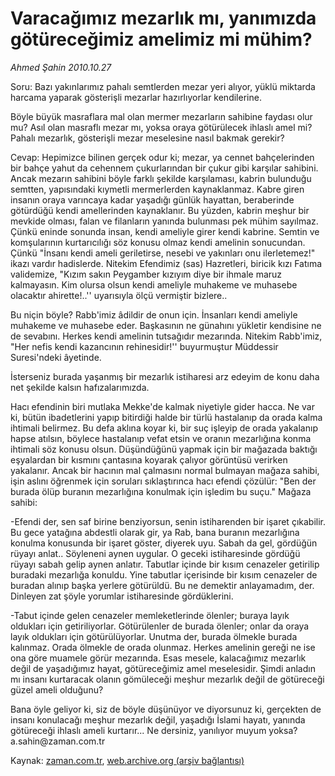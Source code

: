 # Varacağımız mezarlık mı, yanımızda götüreceğimiz amelimiz mi mühim?

*Ahmed Şahin 2010.10.27*

<td class="news-spot">
<p>Soru: Bazı yakınlarımız pahalı semtlerden mezar yeri alıyor, yüklü miktarda harcama yaparak gösterişli mezarlar hazırlıyorlar kendilerine.</p>
<p><p>Böyle büyük masraflara mal olan mermer mezarların sahibine faydası olur mu? Asıl olan masraflı mezar mı, yoksa oraya götürülecek ihlaslı amel mi? Pahalı mezarlık, gösterişli mezar meselesine nasıl bakmak gerekir?
<p>Cevap: Hepimizce bilinen gerçek odur ki; mezar, ya cennet bahçelerinden bir bahçe yahut da cehennem çukurlarından bir çukur gibi karşılar sahibini. Ancak mezarın sahibini böyle farklı şekilde karşılaması, kabrin bulunduğu semtten, yapısındaki kıymetli mermerlerden kaynaklanmaz. Kabre giren insanın oraya varıncaya kadar yaşadığı günlük hayattan, beraberinde götürdüğü kendi amellerinden kaynaklanır. Bu yüzden, kabrin meşhur bir mevkide olması, falan ve filanların yanında bulunması pek mühim sayılmaz. Çünkü eninde sonunda insan, kendi ameliyle girer kendi kabrine. Semtin ve komşularının kurtarıcılığı söz konusu olmaz kendi amelinin sonucundan. Çünkü "İnsanı kendi ameli geriletirse, nesebi ve yakınları onu ilerletemez!" ikazı vardır hadislerde. Nitekim Efendimiz (sas) Hazretleri, biricik kızı Fatıma validemize, "Kızım sakın Peygamber kızıyım diye bir ihmale maruz kalmayasın. Kim olursa olsun kendi ameliyle muhakeme ve muhasebe olacaktır ahirette!..'' uyarısıyla ölçü vermiştir bizlere..
<p>Bu niçin böyle? Rabb'imiz âdildir de onun için. İnsanları kendi ameliyle muhakeme ve muhasebe eder. Başkasının ne günahını yükletir kendisine ne de sevabını. Herkes kendi amelinin tutsağıdır mezarında. Nitekim Rabb'imiz, "Her nefis kendi kazancının rehinesidir!'' buyurmuştur Müddessir Suresi'ndeki âyetinde.
<p> İsterseniz burada yaşanmış bir mezarlık istiharesi arz edeyim de konu daha net şekilde kalsın hafızalarımızda.
<p>Hacı efendinin biri mutlaka Mekke'de kalmak niyetiyle gider hacca. Ne var ki, bütün ibadetlerini yapıp bitirdiği halde bir türlü hastalanıp da orada kalma ihtimali belirmez. Bu defa aklına koyar ki, bir suç işleyip de orada yakalanıp hapse atılsın, böylece hastalanıp vefat etsin ve oranın mezarlığına konma ihtimali söz konusu olsun. Düşündüğünü yapmak için bir mağazada baktığı eşyalardan bir kısmını çantasına koyarak çalıyor görüntüsü verirken yakalanır. Ancak bir hacının mal çalmasını normal bulmayan mağaza sahibi, işin aslını öğrenmek için soruları sıklaştırınca hacı efendi çözülür: "Ben der burada ölüp buranın mezarlığına konulmak için işledim bu suçu." Mağaza sahibi: 
<p>-Efendi der, sen saf birine benziyorsun, senin istiharenden bir işaret çıkabilir. Bu gece yatağına abdestli olarak gir, ya Rab, bana buranın mezarlığına konulma konusunda bir işaret göster, diyerek uyu. Sabah da gel, gördüğün rüyayı anlat.. Söyleneni aynen uygular. O geceki istiharesinde gördüğü rüyayı sabah gelip aynen anlatır. Tabutlar içinde bir kısım cenazeler getirilip buradaki mezarlığa konuldu. Yine tabutlar içerisinde bir kısım cenazeler de buradan alınıp başka yerlere götürüldü. Bu ne demektir anlayamadım, der. Dinleyen zat şöyle yorumlar istiharesinde gördüklerini.
<p>-Tabut içinde gelen cenazeler memleketlerinde ölenler; buraya layık oldukları için getiriliyorlar. Götürülenler de burada ölenler; onlar da oraya layık oldukları için götürülüyorlar. Unutma der, burada ölmekle burada kalınmaz. Orada ölmekle de orada olunmaz. Herkes amelinin gereği ne ise ona göre muamele görür mezarında. Esas mesele, kalacağımız mezarlık değil de yaşadığımız hayat, götüreceğimiz amel meselesidir. Şimdi anladın mı insanı kurtaracak olanın gömüleceği meşhur mezarlık değil de götüreceği güzel ameli olduğunu?
<p>Bana öyle geliyor ki, siz de böyle düşünüyor ve diyorsunuz ki, gerçekten de insanı konulacağı meşhur mezarlık değil, yaşadığı İslami hayatı, yanında götüreceği ihlaslı ameli kurtarır... Ne dersiniz, yanılıyor muyum yoksa? a.sahin@zaman.com.tr</p>
<a href="http://web.archive.org/web/20101130180408/mailto:a.sahin@zaman.com.tr">
</a></p></p></p></p></p></p></p></p></td>

Kaynak: [zaman.com.tr](http://zaman.com.tr/yazar.do?yazino=1045406), [web.archive.org (arşiv bağlantısı)](http://web.archive.org/web/20101130180408/http://zaman.com.tr/yazar.do?yazino=1045406)
